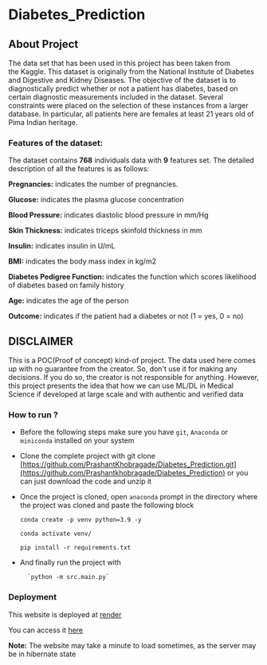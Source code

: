 # Diabetes_Prediction

## About Project
The data set that has been used in this project has been taken from the Kaggle. This dataset is originally from the National Institute of Diabetes and Digestive and Kidney Diseases. The objective of the dataset is to diagnostically predict whether or not a patient has diabetes, based on certain diagnostic measurements included in the dataset. Several constraints were placed on the selection of these instances from a larger database. In particular, all patients here are females at least 21 years old of Pima Indian heritage.

### Features of the dataset:
The dataset contains **768** individuals data with **9** features set. The detailed description of all the features is as follows:

**Pregnancies:** indicates the number of pregnancies.

**Glucose:** indicates the plasma glucose concentration

**Blood Pressure:** indicates diastolic blood pressure in mm/Hg

**Skin Thickness:** indicates triceps skinfold thickness in mm

**Insulin:** indicates insulin in U/mL

**BMI:** indicates the body mass index in kg/m2

**Diabetes Pedigree Function:** indicates the function which scores likelihood of diabetes based on family history

**Age:** indicates the age of the person

**Outcome:** indicates if the patient had a diabetes or not (1 = yes, 0 = no)

## DISCLAIMER

This is a POC(Proof of concept) kind-of project. The data used here comes up with no guarantee from the creator. So, don't use it for making any decisions. If you do so, the creator is not responsible for anything. However, this project presents the idea that how we can use ML/DL in Medical Science if developed at large scale and with authentic and verified data


### How to run ?

*  Before the following steps make sure you have `git`, `Anaconda` or `miniconda` installed on your system
*  Clone the complete project with git clone [https://github.com/PrashantKhobragade/Diabetes_Prediction.git](https://github.com/Prashantkhobragade/Diabetes_Prediction) or you can just download the code and unzip it
*  Once the project is cloned, open `anaconda` prompt in the directory where the project was cloned and paste the following block

    `conda create -p venv python=3.9 -y`

    `conda activate venv/`
   
    `pip install -r requirements.txt`

*  And finally run the project with

         `python -m src.main.py`

### Deployment

This website is deployed at [render](render.com)

You can access it [here](https://diabetes-prediction-wvme.onrender.com/)

**Note:** The website may take a minute to load sometimes, as the server may be in hibernate state
